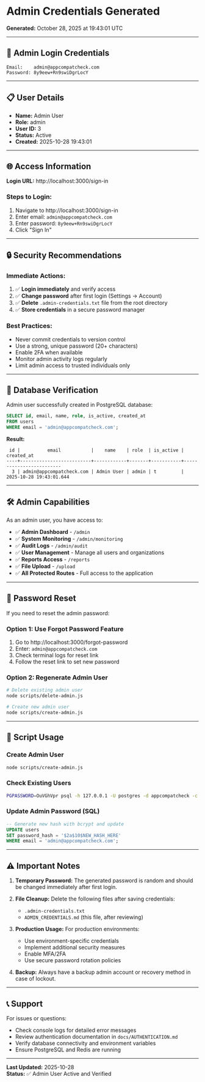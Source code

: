 # Admin Credentials Generated

**Generated:** October 28, 2025 at 19:43:01 UTC

---

## 🔐 Admin Login Credentials

```
Email:    admin@appcompatcheck.com
Password: 8y9eew+Rn9swiDgrLocY
```

---

## 📋 User Details

- **Name:** Admin User
- **Role:** admin
- **User ID:** 3
- **Status:** Active
- **Created:** 2025-10-28 19:43:01

---

## 🌐 Access Information

**Login URL:** http://localhost:3000/sign-in

### Steps to Login:
1. Navigate to http://localhost:3000/sign-in
2. Enter email: `admin@appcompatcheck.com`
3. Enter password: `8y9eew+Rn9swiDgrLocY`
4. Click "Sign In"

---

## 🔒 Security Recommendations

### Immediate Actions:
1. ✅ **Login immediately** and verify access
2. ✅ **Change password** after first login (Settings → Account)
3. ✅ **Delete** `.admin-credentials.txt` file from the root directory
4. ✅ **Store credentials** in a secure password manager

### Best Practices:
- Never commit credentials to version control
- Use a strong, unique password (20+ characters)
- Enable 2FA when available
- Monitor admin activity logs regularly
- Limit admin access to trusted individuals only

---

## 📝 Database Verification

Admin user successfully created in PostgreSQL database:

```sql
SELECT id, email, name, role, is_active, created_at 
FROM users 
WHERE email = 'admin@appcompatcheck.com';
```

**Result:**
```
 id |          email           |    name    | role  | is_active |      created_at         
----+--------------------------+------------+-------+-----------+-------------------------
  3 | admin@appcompatcheck.com | Admin User | admin | t         | 2025-10-28 19:43:01.644
```

---

## 🛠️ Admin Capabilities

As an admin user, you have access to:

- ✅ **Admin Dashboard** - `/admin`
- ✅ **System Monitoring** - `/admin/monitoring`
- ✅ **Audit Logs** - `/admin/audit`
- ✅ **User Management** - Manage all users and organizations
- ✅ **Reports Access** - `/reports`
- ✅ **File Upload** - `/upload`
- ✅ **All Protected Routes** - Full access to the application

---

## 🔄 Password Reset

If you need to reset the admin password:

### Option 1: Use Forgot Password Feature
1. Go to http://localhost:3000/forgot-password
2. Enter: `admin@appcompatcheck.com`
3. Check terminal logs for reset link
4. Follow the reset link to set new password

### Option 2: Regenerate Admin User
```bash
# Delete existing admin user
node scripts/delete-admin.js

# Create new admin user
node scripts/create-admin.js
```

---

## 📜 Script Usage

### Create Admin User
```bash
node scripts/create-admin.js
```

### Check Existing Users
```bash
PGPASSWORD=OuVGhVpr psql -h 127.0.0.1 -U postgres -d appcompatcheck -c "SELECT id, email, name, role FROM users;"
```

### Update Admin Password (SQL)
```sql
-- Generate new hash with bcrypt and update
UPDATE users 
SET password_hash = '$2a$10$NEW_HASH_HERE' 
WHERE email = 'admin@appcompatcheck.com';
```

---

## ⚠️ Important Notes

1. **Temporary Password:** The generated password is random and should be changed immediately after first login.

2. **File Cleanup:** Delete the following files after saving credentials:
   - `.admin-credentials.txt`
   - `ADMIN_CREDENTIALS.md` (this file, after reviewing)

3. **Production Usage:** For production environments:
   - Use environment-specific credentials
   - Implement additional security measures
   - Enable MFA/2FA
   - Use secure password rotation policies

4. **Backup:** Always have a backup admin account or recovery method in case of lockout.

---

## 📞 Support

For issues or questions:
- Check console logs for detailed error messages
- Review authentication documentation in `docs/AUTHENTICATION.md`
- Verify database connectivity and environment variables
- Ensure PostgreSQL and Redis are running

---

**Last Updated:** 2025-10-28  
**Status:** ✅ Admin User Active and Verified
